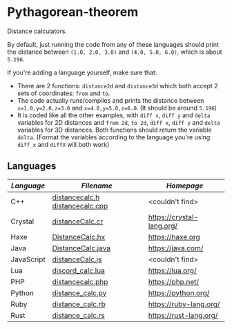 # Pythagorean-theorem
Distance calculators.

By default, just running the code from any of these languages should print the distance between `(1.0, 2.0, 3.0)` and `(4.0, 5.0, 6.0)`, which is about `5.196`.

If you're adding a language yourself, make sure that:
* There are 2 functions: `distance2d` and `distance3d` which both accept 2 sets of coordinates: `from` and `to`.
* The code actually runs/compiles and prints the distance between `x=1.0,y=2.0,z=3.0` and `x=4.0,y=5.0,z=6.0`. (It should be around `5.196`)
* It is coded like all the other examples, with `diff x`, `diff y` and `delta` variables for 2D distances and `from 2d`, `to 2d`, `diff x`, `diff y` and `delta` variables for 3D distances. Both functions should return the variable `delta`. (Format the variables according to the language you're using: `diff_x` and `diffX` will both work)

## Languages

| *Language* | *Filename* | *Homepage* |
|----------|----------|----------|
| C++ | [distancecalc.h](distancecalc.h) [distancecalc.cpp](distancecalc.cpp) | <couldn't find> |
| Crystal | [distanceCalc.cr](distanceCalc.cr) | https://crystal-lang.org/ |
| Haxe | [DistanceCalc.hx](DistanceCalc.hx) | https://haxe.org |
| Java | [DistanceCalc.java](DistanceCalc.java) | https://java.com/ |
| JavaScript | [distanceCalc.js](distanceCalc.js) | <couldn't find> |
| Lua | [discord_calc.lua](distance_calc.lua) | https://lua.org/ |
| PHP | [distancecalc.php](distancecalc.php) | https://php.net/ |
| Python | [distance_calc.py](distance_calc.py) | https://python.org/ |
| Ruby | [distance_calc.rb](distance_calc.rb) | https://ruby-lang.org/ |
| Rust | [distance_calc.rs](distance_calc.rs) | https://rust-lang.org/ |
